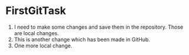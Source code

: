 # FirstGitTask
1. I need to make some changes and save them in the repository. Those are local changes.
2. This is another change which has been made in GitHub.
3. One more local change.